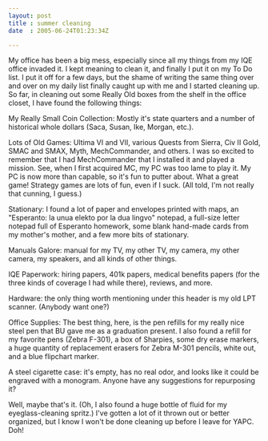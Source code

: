 ```yaml
---
layout: post
title : summer cleaning
date  : 2005-06-24T01:23:34Z

---
```

My office has been a big mess, especially since all my things from my IQE office invaded it.  I kept meaning to clean it, and finally I put it on my To Do list.  I put it off for a few days, but the shame of writing the same thing over and over on my daily list finally caught up with me and I started cleaning up.  So far, in cleaning out some Really Old boxes from the shelf in the office closet, I have found the following things:

My Really Small Coin Collection: Mostly it's state quarters and a number of historical whole dollars (Saca, Susan, Ike, Morgan, etc.).

Lots of Old Games:  Ultima VI and VII, various Quests from Sierra, Civ II Gold, SMAC and SMAX, Myth, MechCommander, and others.  I was so excited to remember that I had MechCommander that I installed it and played a mission.  See, when I first acquired MC, my PC was too lame to play it.  My PC is now more than capable, so it's fun to putter about.  What a great game!  Strategy games are lots of fun, even if I suck.  (All told, I'm not really that cunning, I guess.)

Stationary: I found a lot of paper and envelopes printed with maps, an "Esperanto: la unua elekto por la dua lingvo" notepad, a full-size letter notepad full of Esperanto homework, some blank hand-made cards from my mother's mother, and a few more bits of stationary.

Manuals Galore: manual for my TV, my other TV, my camera, my other camera, my speakers, and all kinds of other things.

IQE Paperwork: hiring papers, 401k papers, medical benefits papers (for the three kinds of coverage I had while there), reviews, and more.

Hardware:  the only thing worth mentioning under this header is my old LPT scanner.  (Anybody want one?)

Office Supplies:  The best thing, here, is the pen refills for my really nice steel pen that BU gave me as a graduation present.  I also found a refill for my favorite pens (Zebra F-301), a box of Sharpies, some dry erase markers, a huge quantity of replacement erasers for Zebra M-301 pencils, white out, and a blue flipchart marker.

A steel cigarette case: it's empty, has no real odor, and looks like it could be engraved with a monogram.  Anyone have any suggestions for repurposing it?

Well, maybe that's it.  (Oh, I also found a huge bottle of fluid for my eyeglass-cleaning spritz.)  I've gotten a lot of it thrown out or better organized, but I know I won't be done cleaning up before I leave for YAPC. Doh! 
